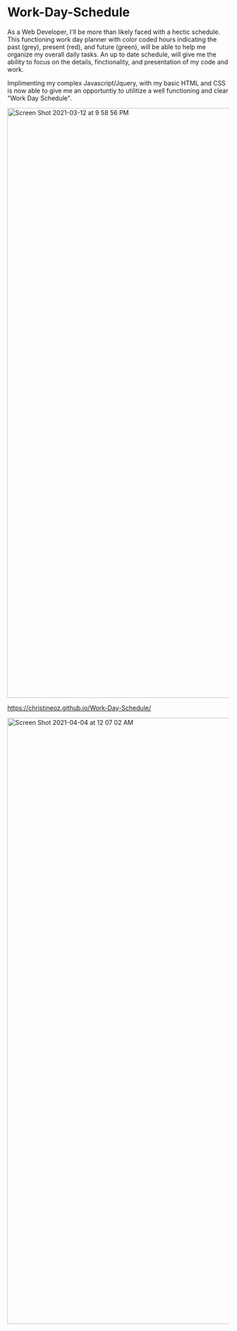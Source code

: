 # Work-Day-Schedule

As a Web Developer, I'll be more than likely faced with a hectic schedule. This functioning work day planner with color coded hours indicating the past (grey), present (red), and 
future (green), will be able to help me organize my overall daily tasks. An up to date schedule, will give me the ability to focus on the details, finctionality, 
and presentation of my code and work. 

Implimenting my complex Javascript/Jquery, with my basic HTML and CSS is now able to give me an opportuntiy to utilitize a well functioning and clear "Work Day Schedule".

<img width="1336" alt="Screen Shot 2021-03-12 at 9 58 56 PM" src="https://user-images.githubusercontent.com/77952267/111017107-71e74800-837f-11eb-8436-1e12581e5e08.png">

https://christineoz.github.io/Work-Day-Schedule/

<img width="1373" alt="Screen Shot 2021-04-04 at 12 07 02 AM" src="https://user-images.githubusercontent.com/77952267/113498309-bdea6000-94d9-11eb-8bbc-07cdc7a8f7be.png">

